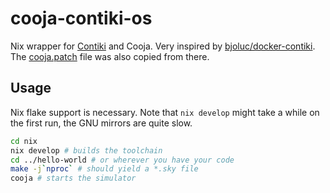 # cooja-contiki-os
Nix wrapper for [Contiki](https://github.com/contiki-os/contiki) and Cooja.
Very inspired by [bjoluc/docker-contiki](https://github.com/bjoluc/docker-contiki).
The [cooja.patch](/nix/patches/cooja.patch) file was also copied from there.

## Usage
Nix flake support is necessary.
Note that `nix develop` might take a while on the first run, the GNU mirrors are quite slow.
```sh
cd nix
nix develop # builds the toolchain
cd ../hello-world # or wherever you have your code
make -j`nproc` # should yield a *.sky file
cooja # starts the simulator
```
